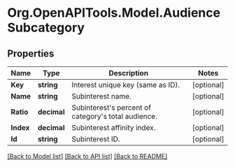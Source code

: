 # Org.OpenAPITools.Model.AudienceSubcategory

## Properties

Name | Type | Description | Notes
------------ | ------------- | ------------- | -------------
**Key** | **string** | Interest unique key (same as ID). | [optional] 
**Name** | **string** | Subinterest name. | [optional] 
**Ratio** | **decimal** | Subinterest&#39;s percent of category&#39;s total audience. | [optional] 
**Index** | **decimal** | Subinterest affinity index. | [optional] 
**Id** | **string** | Subinterest ID. | [optional] 

[[Back to Model list]](../README.md#documentation-for-models) [[Back to API list]](../README.md#documentation-for-api-endpoints) [[Back to README]](../README.md)

